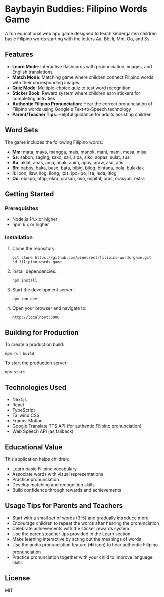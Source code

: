 # Baybayin Buddies: Filipino Words Game

A fun educational web app game designed to teach kindergarten children basic Filipino words starting with the letters Aa, Bb, Ii, Mm, Oo, and Ss.

## Features

- **Learn Mode**: Interactive flashcards with pronunciation, images, and English translations
- **Match Mode**: Matching game where children connect Filipino words with their corresponding images
- **Quiz Mode**: Multiple-choice quiz to test word recognition
- **Sticker Book**: Reward system where children earn stickers for completing activities
- **Authentic Filipino Pronunciation**: Hear the correct pronunciation of Filipino words using Google's Text-to-Speech technology
- **Parent/Teacher Tips**: Helpful guidance for adults assisting children

## Word Sets

The game includes the following Filipino words:

- **Mm**: mata, maya, mangga, mais, manok, mani, mami, mesa, misa
- **Ss**: sabon, saging, sako, sali, sipa, siko, sopas, sulat, susi
- **Aa**: aklat, ahas, ama, anak, anim, apoy, araw, aso, atis
- **Bb**: baboy, baka, baso, bata, bibig, bilog, bintana, bola, bulaklak
- **Ii**: ibon, ilaw, ilog, ilong, ipis, ipo-ipo, isa, isda, itlog
- **Oo**: obispo, otap, okra, orasan, oso, ospital, oras, orasyon, ostra

## Getting Started

### Prerequisites

- Node.js 14.x or higher
- npm 6.x or higher

### Installation

1. Clone the repository:
   ```
   git clone https://github.com/pinecrest/filipino-words-game.git
   cd filipino-words-game
   ```

2. Install dependencies:
   ```
   npm install
   ```

3. Start the development server:
   ```
   npm run dev
   ```

4. Open your browser and navigate to:
   ```
   http://localhost:3000
   ```

## Building for Production

To create a production build:

```
npm run build
```

To start the production server:

```
npm start
```

## Technologies Used

- Next.js
- React
- TypeScript
- Tailwind CSS
- Framer Motion
- Google Translate TTS API (for authentic Filipino pronunciation)
- Web Speech API (as fallback)

## Educational Value

This application helps children:
- Learn basic Filipino vocabulary
- Associate words with visual representations
- Practice pronunciation
- Develop matching and recognition skills
- Build confidence through rewards and achievements

## Usage Tips for Parents and Teachers

- Start with a small set of words (3-5) and gradually introduce more
- Encourage children to repeat the words after hearing the pronunciation
- Celebrate achievements with the sticker rewards system
- Use the parent/teacher tips provided in the Learn section
- Make learning interactive by acting out the meanings of words
- Use the audio pronunciation feature (🔊 icon) to hear authentic Filipino pronunciation
- Practice pronunciation together with your child to improve language skills

## License

MIT
